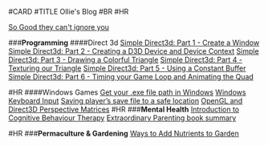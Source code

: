 #CARD
#TITLE Ollie's Blog
#BR 
#HR

<a href="./so_good_they_cant_ignore_you.html">So Good they can't ignore you</a>


###<b>Programming</b>
####Direct 3d
<a href="./direct3d_11_part1.html">Simple Direct3d: Part 1 - Create a Window</a>
<a href="./direct3d_11_part2.html">Simple Direct3d: Part 2 - Creating a D3D Device and Device Context</a>
<a href="./direct3d_11_part3.html">Simple Direct3d: Part 3 - Drawing a Colorful Triangle</a>
<a href="./direct3d_11_part4.html">Simple Direct3d: Part 4 - Texturing our Triangle</a>
<a href="./direct3d_11_part5.html">Simple Direct3d: Part 5 - Using a Constant Buffer</a>
<a href="./direct3d_11_part6.html">Simple Direct3d: Part 6 - Timing your Game Loop and Animating the Quad</a>

#HR
####Windows Games 
<a href="./windows-exe-file-path.html">Get your .exe file path in Windows</a>
<a href="./windows-keyboard-input.html">Windows Keyboard Input</a>
<a href="./saving-players-save-file.html">Saving player’s save file to a safe location</a>
<a href="./perspective-matrix-4-ways.html">OpenGL and Direct3D Perspective Matrices</a>
#HR
###<b>Mental Health</b>
<a href="./intro_to_cbt.html">Introduction to Cognitive Behaviour Therapy</a>
<a href="./extraordinary_parenting_book_summary.html">Extraordinary Parenting book summary</a>

#HR
###<b>Permaculture & Gardening</b>
<a href="./ways_to_add_nutrients_to_garden.html">Ways to Add Nutrients to Garden</a>

